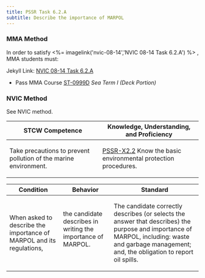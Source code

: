 ```yaml
---
title: PSSR Task 6.2.A 
subtitle: Describe the importance of MARPOL
---
```



### MMA Method

In order to satisfy <%= imagelink('nvic-08-14','NVIC 08-14  Task  6.2.A') %> , MMA students must:

Jekyll Link: [NVIC 08-14  Task  6.2.A](/stcw23/assets/images/nvic-08-14.pdf)

* Pass MMA Course  [ST-0999D](ST-0999D) *Sea Term I (Deck Portion)*


### NVIC Method

<a onclick="togglevisibility('nvic_methods')" >See NVIC method.</a>

<div id='nvic_methods' class='hide'>

<table>
<thead>
<tr>
<th class='forty'> STCW Competence </th>
<th class='sixty'> Knowledge, Understanding, and Proficiency </th>
</tr>
</thead>




<tbody>
<tr><td markdown='1'>

Take precautions to prevent pollution of the marine environment.

</td><td markdown='1'>

[PSSR-X2.2](../../tables/614.html#PSSR-X2.2) Know the basic environmental protection procedures.

</td></tr>


</tbody>
</table>


<table>
<thead>
<tr><th class='twenty'>  Condition </th><th class='twenty'> Behavior </th><th  class='sixty'>Standard </th></tr>
</thead>
<tbody >



<tr><td markdown='1'>

When asked to describe the importance of MARPOL and its regulations,

</td><td markdown='1'>

the candidate describes in writing the importance of MARPOL.

<br>

<div class="tooltip">
<span class="tooltiptext">
</span>
</div>


</td><td markdown='1'>

The candidate correctly describes (or selects the answer that describes) the purpose and importance of MARPOL, including:
 waste and garbage management; and, the obligation to report oil spills.

</td></tr>
</tbody>
</table>
</div>
